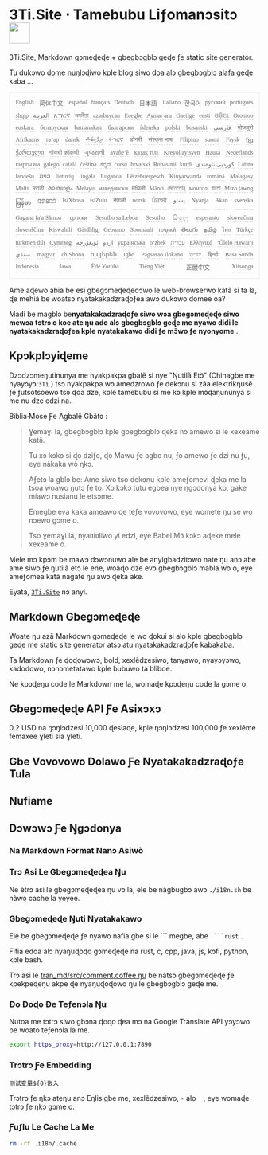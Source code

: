 <h1 style="justify-content:space-between">3Ti.Site ⋅ Tamebubu Liƒomanɔsitɔ <img src="//i-01.eu.org/3Ti/logo.svg" style="user-select:none;margin-top:-1px;width:42px"></h1>

3Ti.Site, Markdown gɔmeɖeɖe + gbegbɔgblɔ geɖe ƒe static site generator.

Tu dukɔwo dome nuŋlɔɖiwo kple blog siwo doa alɔ [gbegbɔgblɔ alafa geɖe](https://github.com/i18n-site/node/blob/main/lang/src/index.js) kaba ...

<pre class="langli" style="display:flex;flex-wrap:wrap;background:transparent;border:1px solid #eee;font-size:12px;box-shadow:0 0 3px inset #eee;padding:12px 5px 4px 12px;justify-content:space-between;"><style>pre.langli i{font-weight:300;font-family:s;margin-right:7px;margin-bottom:8px;font-style:normal;color:#666;border-bottom:1px dashed #ccc;}</style><i>English</i><i> 简体中文 </i><i>español</i><i>français</i><i>Deutsch</i><i> 日本語 </i><i>italiano</i><i>한국어</i><i>русский</i><i>português</i><i>shqip</i><i>‫العربية‬</i><i>አማርኛ</i><i>অসমীয়া</i><i>azərbaycan</i><i>Eʋegbe</i><i>Aymar aru</i><i>Gaeilge</i><i>eesti</i><i>ଓଡ଼ିଆ</i><i>Oromoo</i><i>euskara</i><i>беларуская</i><i>bamanakan</i><i>български</i><i>íslenska</i><i>polski</i><i>bosanski</i><i>‫فارسی‬</i><i>भोजपुरी</i><i>Afrikaans</i><i>татар</i><i>dansk</i><i>‫ދިވެހިބަސް‬</i><i>ትግርኛ</i><i>डोगरी</i><i>संस्कृत भाषा</i><i>Filipino</i><i>suomi</i><i>Frysk</i><i>ខ្មែរ</i><i>ქართული</i><i>गोंयची कोंकणी</i><i>ગુજરાતી</i><i>avañe’ẽ</i><i>қазақ тілі</i><i>Kreyòl ayisyen</i><i>Hausa</i><i>Nederlands</i><i>кыргызча</i><i>galego</i><i>català</i><i>čeština</i><i>ಕನ್ನಡ</i><i>corsu</i><i>hrvatski</i><i>Runasimi</i><i>kurdî</i><i>‫کوردیی ناوەندی‬</i><i>Latina</i><i>latviešu</i><i>ລາວ</i><i>lietuvių</i><i>lingála</i><i>Luganda</i><i>Lëtzebuergesch</i><i>Kinyarwanda</i><i>română</i><i>Malagasy</i><i>Malti</i><i>मराठी</i><i>മലയാളം</i><i>Melayu</i><i>македонски</i><i>मैथिली</i><i>Māori</i><i>মৈতৈলোন্</i><i>монгол</i><i>বাংলা</i><i>Mizo ṭawng</i><i>မြန်မာ</i><i>𞄀𞄄𞄰𞄩𞄍𞄜𞄰</i><i>IsiXhosa</i><i>isiZulu</i><i>नेपाली</i><i>norsk</i><i>ਪੰਜਾਬੀ</i><i>‫پښتو‬</i><i>Nyanja</i><i>Akan</i><i>svenska</i><i>Gagana fa'a Sāmoa</i><i>српски</i><i>Sesotho sa Leboa</i><i>Sesotho</i><i>සිංහල</i><i>esperanto</i><i>slovenčina</i><i>slovenščina</i><i>Kiswahili</i><i>Gàidhlig</i><i>Cebuano</i><i>Soomaali</i><i>тоҷикӣ</i><i>తెలుగు</i><i>தமிழ்</i><i>ไทย</i><i>Türkçe</i><i>türkmen dili</i><i>Cymraeg</i><i>‫ئۇيغۇرچە‬</i><i>‫اردو‬</i><i>українська</i><i>o‘zbek</i><i>‫עברית‬</i><i>Ελληνικά</i><i>ʻŌlelo Hawaiʻi</i><i>‫سنڌي‬</i><i>magyar</i><i>chiShona</i><i>հայերեն</i><i>Igbo</i><i>Pagsasao Ilokano</i><i>‫ייִדיש‬</i><i>हिन्दी</i><i>Basa Sunda</i><i>Indonesia</i><i>Jawa</i><i>Èdè Yorùbá</i><i>Tiếng Việt</i><i> 正體中文 </i><i>Xitsonga</i></pre>

Ame aɖewo abia be esi gbegɔmeɖeɖedɔwo le web-browserwo katã si ta la, ɖe mehiã be woatsɔ nyatakakadzraɖoƒea awɔ dukɔwo domee oa?

Madi be magblɔ be**nyatakakadzraɖoƒe siwo wɔa gbegɔmeɖeɖe siwo mewɔa tɔtrɔ o koe ate ŋu ado alɔ gbegbɔgblɔ geɖe me nyawo didi le nyatakakadzraɖoƒea kple nyatakakawo didi ƒe mɔ̃wo ƒe nyonyome** .

## Kpɔkplɔyiɖeme

Dzɔdzɔmeŋutinunya me nyakpakpa gbalẽ si nye &quot;Ŋutilã Etɔ̃&quot; (Chinagbe me nyayɔyɔ:`3Tǐ` ) tsɔ nyakpakpa wɔ amedzrowo ƒe dekɔnu si zãa elektrikŋusẽ ƒe ƒutsotsoewo tsɔ ɖoa ​​dze, kple tamebubu si me kɔ kple mɔ̃ɖaŋununya si me nu dze edzi na.

Biblia·Mose Ƒe Agbalẽ Gbãtɔ :

> Ɣemaɣi la, gbegbɔgblɔ kple gbegbɔgblɔ ɖeka nɔ amewo si le xexeame katã.
>
> Tu xɔ kɔkɔ si ɖo dziƒo, ɖo Mawu ƒe agbo nu, ƒo amewo ƒe dzi nu ƒu, eye nàkaka wò ŋkɔ.
>
> Aƒetɔ la gblɔ be: Ame siwo tso dekɔnu kple ameƒomevi ɖeka me la tsoa woawo ŋutɔ ƒe to. Xɔ kɔkɔ tutu egbea nye ŋgɔdonya ko, gake míawɔ nusianu le etsɔme.
>
> Emegbe eva kaka ameawo ɖe teƒe vovovowo, eye womete ŋu se wo nɔewo gɔme o.
>
> Tso ɣemaɣi la, nyaʋiʋliwo yi edzi, eye Babel Mɔ̃ kɔkɔ aɖeke mele xexeame o.

Mele mɔ kpɔm be mawɔ dɔwɔnuwo ale be anyigbadzitɔwo nate ŋu anɔ abe ame siwo ƒe ŋutilã etɔ̃ le ene, woaɖo dze evɔ gbegbɔgblɔ mabla wo o, eye ameƒomea katã nagate ŋu awɔ ɖeka ake.

Eyata, [`3Ti.Site`](//3Ti.Site) nɔ anyi.

## Markdown Gbegɔmeɖeɖe

Woate ŋu azã Markdown gɔmeɖeɖe le wo ɖokui si alo kple gbegbɔgblɔ geɖe me static site generator atsɔ atu nyatakakadzraɖoƒe kabakaba.

Ta Markdown ƒe ɖoɖowɔwɔ, bold, xexlẽdzesiwo, tanyawo, nyayɔyɔwo, kadodowo, nɔnɔmetatawo kple bubuwo ta bliboe.

Ne kpɔɖeŋu code le Markdown me la, womaɖe kpɔɖeŋu code la gɔme o.

## Gbegɔmeɖeɖe API Ƒe Asixɔxɔ

0.2 USD na ŋɔŋlɔdzesi 10,000 ɖesiaɖe, kple ŋɔŋlɔdzesi 100,000 ƒe xexlẽme femaxee ɣleti sia ɣleti.

## Gbe Vovovowo Dolawo Ƒe Nyatakakadzraɖoƒe Tula

## Nufiame

## Dɔwɔwɔ Ƒe Ŋgɔdonya

### Na Markdown Format Nanɔ Asiwò

### Trɔ Asi Le Gbegɔmeɖeɖea Ŋu

Ne ètrɔ asi le gbegɔmeɖeɖea ŋu vɔ la, ele be nàgbugbɔ awɔ `./i18n.sh` be nàwɔ cache la yeyee.

### Gbegɔmeɖeɖe Ŋuti Nyatakakawo

Ele be gbegɔmeɖeɖe ƒe nyawo nafia gbe si le \``` megbe, abe ` ```rust` .

Fifia edoa alɔ nyaŋuɖoɖo gɔmeɖeɖe na rust, c, cpp, java, js, kɔfi, python, kple bash.

Trɔ asi le [tran_md/src/comment.coffee ŋu](https://github.com/i18n-site/node/blob/main/tran_md/src/comment.coffee) be nàtsɔ gbegɔmeɖeɖe ƒe kpekpeɖeŋu akpe ɖe nyaŋuɖoɖowo ŋu le gbegbɔgblɔ geɖe me.

### Ðo Ðoɖo Ðe Teƒenɔla Ŋu

Nutoa me tɔtrɔ siwo gbɔna ɖoɖo ɖea mɔ na Google Translate API yɔyɔwo be woato teƒenɔla la me.

```bash
export https_proxy=http://127.0.0.1:7890
```

### Trɔtrɔ Ƒe Embedding

```
测试变量${0}嵌入
```

Trɔtrɔ ƒe ŋkɔ ateŋu anɔ Eŋlisigbe me, xexlẽdzesiwo, `-` alo `_` , eye womaɖe tɔtrɔ ƒe ŋkɔ gɔme o.

### Ƒuƒlu Le Cache La Me

```bash
rm -rf .i18n/.cache
```
